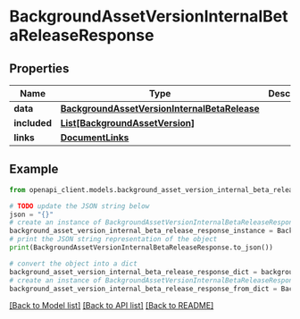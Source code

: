 # BackgroundAssetVersionInternalBetaReleaseResponse


## Properties

Name | Type | Description | Notes
------------ | ------------- | ------------- | -------------
**data** | [**BackgroundAssetVersionInternalBetaRelease**](BackgroundAssetVersionInternalBetaRelease.md) |  | 
**included** | [**List[BackgroundAssetVersion]**](BackgroundAssetVersion.md) |  | [optional] 
**links** | [**DocumentLinks**](DocumentLinks.md) |  | 

## Example

```python
from openapi_client.models.background_asset_version_internal_beta_release_response import BackgroundAssetVersionInternalBetaReleaseResponse

# TODO update the JSON string below
json = "{}"
# create an instance of BackgroundAssetVersionInternalBetaReleaseResponse from a JSON string
background_asset_version_internal_beta_release_response_instance = BackgroundAssetVersionInternalBetaReleaseResponse.from_json(json)
# print the JSON string representation of the object
print(BackgroundAssetVersionInternalBetaReleaseResponse.to_json())

# convert the object into a dict
background_asset_version_internal_beta_release_response_dict = background_asset_version_internal_beta_release_response_instance.to_dict()
# create an instance of BackgroundAssetVersionInternalBetaReleaseResponse from a dict
background_asset_version_internal_beta_release_response_from_dict = BackgroundAssetVersionInternalBetaReleaseResponse.from_dict(background_asset_version_internal_beta_release_response_dict)
```
[[Back to Model list]](../README.md#documentation-for-models) [[Back to API list]](../README.md#documentation-for-api-endpoints) [[Back to README]](../README.md)


